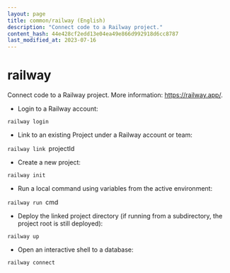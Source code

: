 ```yaml
---
layout: page
title: common/railway (English)
description: "Connect code to a Railway project."
content_hash: 44e428cf2edd13e04ea49e866d992918d6cc8787
last_modified_at: 2023-07-16
---
```

# railway

Connect code to a Railway project.
More information: <https://railway.app/>.

- Login to a Railway account:

`railway login`

- Link to an existing Project under a Railway account or team:

`railway link `<span class="tldr-var badge badge-pill bg-dark-lm bg-white-dm text-white-lm text-dark-dm font-weight-bold">projectId</span>

- Create a new project:

`railway init`

- Run a local command using variables from the active environment:

`railway run `<span class="tldr-var badge badge-pill bg-dark-lm bg-white-dm text-white-lm text-dark-dm font-weight-bold">cmd</span>

- Deploy the linked project directory (if running from a subdirectory, the project root is still deployed):

`railway up`

- Open an interactive shell to a database:

`railway connect`
